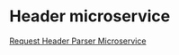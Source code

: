 # Header microservice

[Request Header Parser Microservice](http://www.freecodecamp.com/challenges/request-header-parser-microservice)
